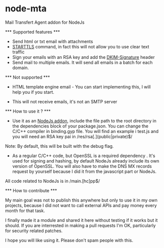# node-mta
Mail Transfert Agent addon for NodeJs

*** Supported features ***

* Send html or txt email with attachments
* [STARTTLS][1] command, in fact this will not allow you to use clear text traffic
* Sign your emails with an RSA key and add the [DKIM-Signature][2] header
* Send mail to multiple emails. It will send all emails in a batch for each domain.

*** Not supported ***

* HTML template engine email - You can start implementing this, I will help 
you if you start. 

* This will not receive emails, it's not an SMTP server

*** How to use it ? ***

* Use it as an [NodeJs addon][3], include the file path to the root directory 
in the dependencies block of your package.json. You can change the C/C++ compiler 
in binding.gyp file. You will find an example i test.js and you will need an RSA key pai
in /res/rsa\[.](public|private)$/
 
Note: By default, this will be built with the debug flag.

* As a regular C/C++ code, but OpenSSL is a required dependency . It's used
for signing and hashing, by default NodeJs already include its own version of OpenSSL. 
You will also have to make the DNS MX records request by yourself because I did it from 
the javascript part or NodeJs. 

All code related to NodeJs is in /main.\[hc]pp$/

*** How to contribute ***

My main goal was not to publish this anywhere but only to use it in my own projects, because I did 
not want to call external APIs and pay money every month for that task.

I finally made it a module and shared it here without testing if it works but it should.
If you are interrested in making a pull requests I'm OK, particularly for security related patches.

I hope you will like using it. 
Please don't spam people with this. 


[1]: https://en.wikipedia.org/wiki/Opportunistic_TLS
[2]: https://en.wikipedia.org/wiki/DomainKeys_Identified_Mail
[3]: https://nodejs.org/api/addons.html